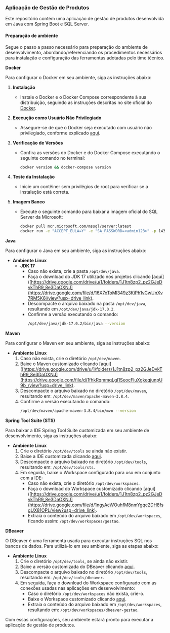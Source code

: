 ### Aplicação de Gestão de Produtos

Este repositório contém uma aplicação de gestão de produtos desenvolvida em Java com Spring Boot e SQL Server.

#### Preparação de ambiente
Segue o passo a passo necessário para preparação do ambiente de desenvolvimento, abordando/referenciando os procedimentos necessários para instalação e configuração das ferramentas adotadas pelo time técnico.

**Docker**

Para configurar o Docker em seu ambiente, siga as instruções abaixo:

1. **Instalação**
   - Instale o Docker e o Docker Compose correspondente à sua distribuição, seguindo as instruções descritas no site oficial do [Docker](https://www.docker.com/).

2. **Execução como Usuário Não Privilegiado**
   - Assegure-se de que o Docker seja executado com usuário não privilegiado, conforme explicado [aqui](https://docs.docker.com/engine/install/linux-postinstall/).

3. **Verificação de Versões**
   - Confira as versões do Docker e do Docker Compose executando o seguinte comando no terminal:
     ```bash
     docker version && docker-compose version
     ```

4. **Teste da Instalação**
   - Inicie um contêiner sem privilégios de root para verificar se a instalação está correta.

5. **Imagem Banco**
   - Execute o seguinte comando para baixar a imagem oficial do SQL Server da Microsoft:
     ```bash
     docker pull mcr.microsoft.com/mssql/server:latest
     docker run -e "ACCEPT_EULA=Y" -e "SA_PASSWORD=<admin123>" -p 1433:1433 --name meu-sqlserver -d mcr.microsoft.com/mssql/server:latest
     ```

**Java**

Para configurar o Java em seu ambiente, siga as instruções abaixo:

- **Ambiente Linux**
  - **JDK 17**
    - Caso não exista, crie a pasta `/opt/dev/java`.
    - Faça o download do JDK 17 utilizado nos projetos clicando [aqui]([https://drive.google.com/drive/u/1/folders/1J1tn8zp2_pz2GJeDvkThR9_8e3DaOXNJ](https://drive.google.com/file/d/16X7oToMl349z3KiPh1vCwUnXv7RM5K6i/view?usp=drive_link).
    - Descompacte o arquivo baixado na pasta `/opt/dev/java`, resultando em `/opt/dev/java/jdk-17.0.2`.
    - Confirme a versão executando o comando:
       ```bash
       /opt/dev/java/jdk-17.0.2/bin/java --version
       ```

**Maven**

Para configurar o Maven em seu ambiente, siga as instruções abaixo:

- **Ambiente Linux**
  1. Caso não exista, crie o diretório `/opt/dev/maven`.
  2. Baixe o Maven customizado clicando [aqui]([https://drive.google.com/drive/u/1/folders/1J1tn8zp2_pz2GJeDvkThR9_8e3DaOXNJ](https://drive.google.com/file/d/1fhkRqmmqLgI1SeocFluXgkeqjunpU9b_/view?usp=drive_link).
  3. Descompacte o arquivo baixado no diretório `/opt/dev/maven`, resultando em: `/opt/dev/maven/apache-maven-3.8.4`.
  4. Confirme a versão executando o comando:
     ```bash
     /opt/dev/maven/apache-maven-3.8.4/bin/mvn --version
     ```

**Spring Tool Suite (STS)**

Para baixar a IDE Spring Tool Suite customizada em seu ambiente de desenvolvimento, siga as instruções abaixo:

- **Ambiente Linux**
  1. Crie o diretório `/opt/dev/tools` se ainda não existir.
  2. Baixe a IDE customizada clicando [aqui](https://drive.google.com/file/d/1agIkGtzi_LIZpdugn5_PU9ZbPPQAFH5-/view?usp=drive_link).
  3. Descompacte o arquivo baixado no diretório `/opt/dev/tools`, resultando em: `/opt/dev/tools/sts`.
  4. Em seguida, baixe o Workspace configurado para uso em conjunto com a IDE:
     - Caso não exista, crie o diretório `/opt/dev/workspaces`.
     - Faça o download do Workspace customizado clicando [aqui]([https://drive.google.com/drive/u/1/folders/1J1tn8zp2_pz2GJeDvkThR9_8e3DaOXNJ](https://drive.google.com/file/d/1ngyAcWOuhfM8nmYgqc2DH8fsgUX81OPL/view?usp=drive_link).
     - Extraia o conteúdo do arquivo baixado em `/opt/dev/workspaces`, ficando assim: `/opt/dev/workspaces/gestao`.

**DBeaver**

O DBeaver é uma ferramenta usada para executar instruções SQL nos bancos de dados. Para utilizá-lo em seu ambiente, siga as etapas abaixo:

- **Ambiente Linux**
  1. Crie o diretório `/opt/dev/tools`, se ainda não existir.
  2. Baixe a versão customizada do DBeaver clicando [aqui](https://drive.google.com/file/d/1HL7pHzxcUgiSJ_w2-McjQLugseDD5qs8/view?usp=drive_link).
  3. Descompacte o arquivo baixado no diretório `/opt/dev/tools`, resultando em: `/opt/dev/tools/dbeaver`.
  4. Em seguida, faça o download do Workspace configurado com as conexões usadas nas aplicações em desenvolvimento:
     - Caso o diretório `/opt/dev/workspaces` não exista, crie-o.
     - Baixe o Workspace customizado clicando [aqui](https://drive.google.com/file/d/1Pzz9B_gUPROedFo_-AxftB6trNh-9lQK/view?usp=drive_link).
     - Extraia o conteúdo do arquivo baixado em `/opt/dev/workspaces`, resultando em: `/opt/dev/workspaces/dbeaver-gestao`.

Com essas configurações, seu ambiente estará pronto para executar a aplicação de gestão de produtos.